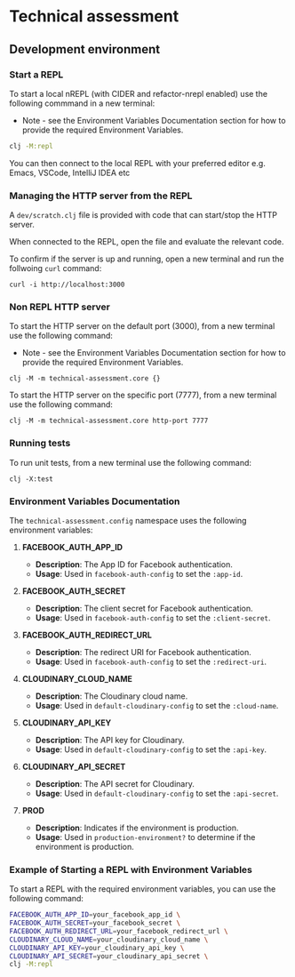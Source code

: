 # Technical assessment

## Development environment

### Start a REPL

To start a local nREPL (with CIDER and refactor-nrepl enabled) use the following
commmand in a new terminal:

* Note - see the Environment Variables Documentation section for how to provide the required
Environment Variables.

```bash
clj -M:repl
```

You can then connect to the local REPL with your preferred editor e.g. Emacs,
VSCode, IntelliJ IDEA etc

### Managing the HTTP server from the REPL

A `dev/scratch.clj` file is provided with code that can start/stop
the HTTP server.

When connected to the REPL, open the file and evaluate the relevant code.

To confirm if the server is up and running, open a new terminal and run the
follwoing `curl` command:

```
curl -i http://localhost:3000
```

### Non REPL HTTP server

To start the HTTP server on the default port (3000),  from a new terminal use the following command:

* Note - see the Environment Variables Documentation section for how to provide the required
Environment Variables.

```
clj -M -m technical-assessment.core {}
```

To start the HTTP server on the specific port (7777),  from a new terminal use the following command:

```
clj -M -m technical-assessment.core http-port 7777
```

### Running tests

To run unit tests, from a new terminal use the following command:

```
clj -X:test
```


### Environment Variables Documentation

The `technical-assessment.config` namespace uses the following environment variables:

1. **FACEBOOK_AUTH_APP_ID**
   - **Description**: The App ID for Facebook authentication.
   - **Usage**: Used in `facebook-auth-config` to set the `:app-id`.

2. **FACEBOOK_AUTH_SECRET**
   - **Description**: The client secret for Facebook authentication.
   - **Usage**: Used in `facebook-auth-config` to set the `:client-secret`.

3. **FACEBOOK_AUTH_REDIRECT_URL**
   - **Description**: The redirect URI for Facebook authentication.
   - **Usage**: Used in `facebook-auth-config` to set the `:redirect-uri`.

4. **CLOUDINARY_CLOUD_NAME**
   - **Description**: The Cloudinary cloud name.
   - **Usage**: Used in `default-cloudinary-config` to set the `:cloud-name`.

5. **CLOUDINARY_API_KEY**
   - **Description**: The API key for Cloudinary.
   - **Usage**: Used in `default-cloudinary-config` to set the `:api-key`.

6. **CLOUDINARY_API_SECRET**
   - **Description**: The API secret for Cloudinary.
   - **Usage**: Used in `default-cloudinary-config` to set the `:api-secret`.

7. **PROD**
   - **Description**: Indicates if the environment is production.
   - **Usage**: Used in `production-environment?` to determine if the environment is production.

### Example of Starting a REPL with Environment Variables

To start a REPL with the required environment variables, you can use the following command:

```sh
FACEBOOK_AUTH_APP_ID=your_facebook_app_id \
FACEBOOK_AUTH_SECRET=your_facebook_secret \
FACEBOOK_AUTH_REDIRECT_URL=your_facebook_redirect_url \
CLOUDINARY_CLOUD_NAME=your_cloudinary_cloud_name \
CLOUDINARY_API_KEY=your_cloudinary_api_key \
CLOUDINARY_API_SECRET=your_cloudinary_api_secret \
clj -M:repl
```
